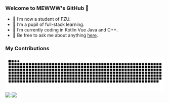 ### Welcome to MEWWW's GitHub 👋
- 🔭 I’m now a student of FZU.
- 🌱 I’m a pupil of full-stack learning. 
- 🤔 I’m currently coding in Kotlin Vue Java and C++.
- 💬 Be free to ask me about anything [here](https://github.com/ROBINRUGAN/ROBINRUGAN/issues).
### My Contributions
![](https://raw.githubusercontent.com/ROBINRUGAN/ROBINRUGAN/main/assets/github-contribution-grid-snake.svg)
  <img height="162rem" src="https://github-readme-stats.vercel.app/api?username=ROBINRUGAN&show_icons=true&hide_border=true&hide_title=true">
  <img height="162rem" src="https://github-readme-stats.vercel.app/api/top-langs/?username=ROBINRUGAN&hide_border=true&layout=compact&hide_title=true">

